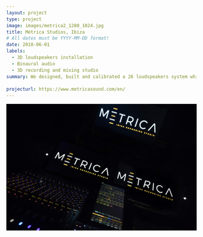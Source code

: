 ```yaml
---
layout: project
type: project
image: images/metrica2_1280_1024.jpg
title: Métrica Studios, Ibiza
# All dates must be YYYY-MM-DD format!
date: 2018-06-01
labels:
  - 3D loudspeakers installation
  - Binaural audio
  - 3D recording and mixing studio
summary: We designed, built and calibrated a 26 loudspeakers system which, together with our plugins suite, make Métrica Studios a pioneer studio in producing 3D and binaural sound.

projecturl: https://www.metricasound.com/en/
---
```


<img class="ui medium right floated rounded image" src="/images/metrica.jpg">

